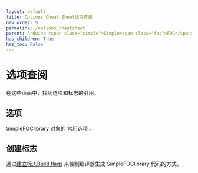 ```yaml
---
layout: default
title: Options Cheat Sheet选项查阅
nav_order: 9
permalink: /options_cheetsheet
parent: Arduino <span class="simple">Simple<span class="foc">FOC</span>library</span>
has_children: True
has_toc: False
---
```



# 选项查阅

在这些页面中，找到选项和标志的引用。

## 选项

<span class="simple">Simple<span class="foc">FOC</span>library</span> 对象的 [常用选项](cheetsheet/options_reference) 。

## 创建标志

通过[建立标志Build flags](cheetsheet/build_flags) 来控制编译器生成 <span class="simple">Simple<span class="foc">FOC</span>library</span> 代码的方式。

